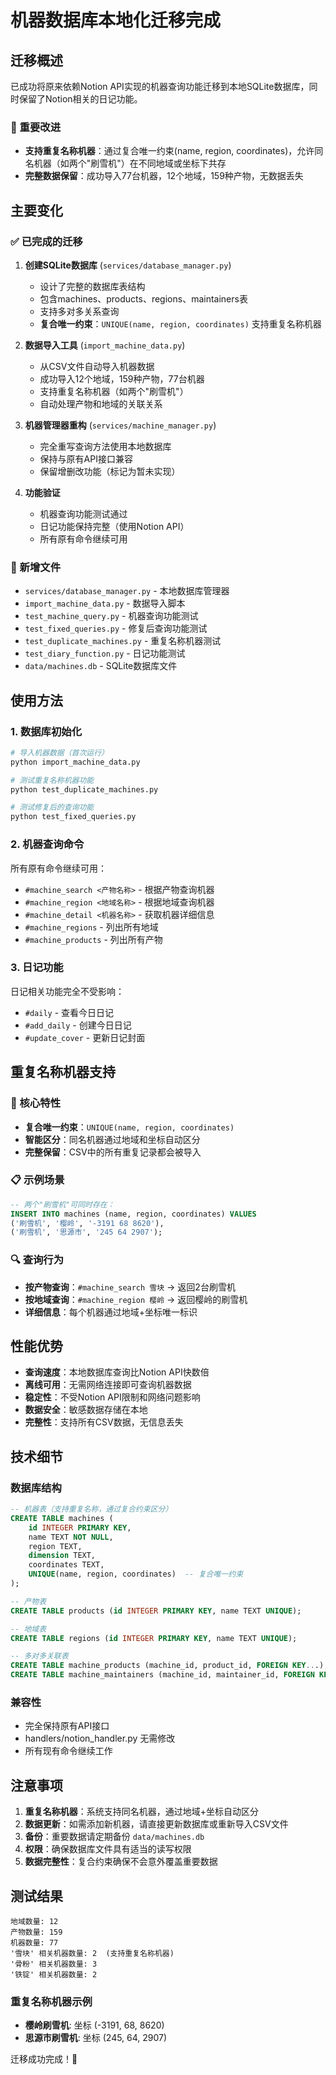 # 机器数据库本地化迁移完成

## 迁移概述

已成功将原来依赖Notion API实现的机器查询功能迁移到本地SQLite数据库，同时保留了Notion相关的日记功能。

### 🎯 重要改进
- **支持重复名称机器**：通过复合唯一约束(name, region, coordinates)，允许同名机器（如两个"刷雪机"）在不同地域或坐标下共存
- **完整数据保留**：成功导入77台机器，12个地域，159种产物，无数据丢失

## 主要变化

### ✅ 已完成的迁移

1. **创建SQLite数据库** (`services/database_manager.py`)
   - 设计了完整的数据库表结构
   - 包含machines、products、regions、maintainers表
   - 支持多对多关系查询
   - **复合唯一约束**：`UNIQUE(name, region, coordinates)` 支持重复名称机器

2. **数据导入工具** (`import_machine_data.py`)
   - 从CSV文件自动导入机器数据
   - 成功导入12个地域，159种产物，77台机器
   - 支持重复名称机器（如两个"刷雪机"）
   - 自动处理产物和地域的关联关系

3. **机器管理器重构** (`services/machine_manager.py`)
   - 完全重写查询方法使用本地数据库
   - 保持与原有API接口兼容
   - 保留增删改功能（标记为暂未实现）

4. **功能验证**
   - 机器查询功能测试通过
   - 日记功能保持完整（使用Notion API）
   - 所有原有命令继续可用

### 📁 新增文件

- `services/database_manager.py` - 本地数据库管理器
- `import_machine_data.py` - 数据导入脚本
- `test_machine_query.py` - 机器查询功能测试
- `test_fixed_queries.py` - 修复后查询功能测试
- `test_duplicate_machines.py` - 重复名称机器测试
- `test_diary_function.py` - 日记功能测试
- `data/machines.db` - SQLite数据库文件

## 使用方法

### 1. 数据库初始化

```bash
# 导入机器数据（首次运行）
python import_machine_data.py

# 测试重复名称机器功能
python test_duplicate_machines.py

# 测试修复后的查询功能
python test_fixed_queries.py
```

### 2. 机器查询命令

所有原有命令继续可用：

- `#machine_search <产物名称>` - 根据产物查询机器
- `#machine_region <地域名称>` - 根据地域查询机器
- `#machine_detail <机器名称>` - 获取机器详细信息
- `#machine_regions` - 列出所有地域
- `#machine_products` - 列出所有产物

### 3. 日记功能

日记相关功能完全不受影响：

- `#daily` - 查看今日日记
- `#add_daily` - 创建今日日记
- `#update_cover` - 更新日记封面

## 重复名称机器支持

### 🎯 核心特性
- **复合唯一约束**：`UNIQUE(name, region, coordinates)`
- **智能区分**：同名机器通过地域和坐标自动区分
- **完整保留**：CSV中的所有重复记录都会被导入

### 📋 示例场景
```sql
-- 两个"刷雪机"可同时存在：
INSERT INTO machines (name, region, coordinates) VALUES
('刷雪机', '樱岭', '-3191 68 8620'),
('刷雪机', '思源市', '245 64 2907');
```

### 🔍 查询行为
- **按产物查询**：`#machine_search 雪块` → 返回2台刷雪机
- **按地域查询**：`#machine_region 樱岭` → 返回樱岭的刷雪机
- **详细信息**：每个机器通过地域+坐标唯一标识

## 性能优势

- **查询速度**：本地数据库查询比Notion API快数倍
- **离线可用**：无需网络连接即可查询机器数据
- **稳定性**：不受Notion API限制和网络问题影响
- **数据安全**：敏感数据存储在本地
- **完整性**：支持所有CSV数据，无信息丢失

## 技术细节

### 数据库结构

```sql
-- 机器表（支持重复名称，通过复合约束区分）
CREATE TABLE machines (
    id INTEGER PRIMARY KEY,
    name TEXT NOT NULL,
    region TEXT,
    dimension TEXT,
    coordinates TEXT,
    UNIQUE(name, region, coordinates)  -- 复合唯一约束
);

-- 产物表
CREATE TABLE products (id INTEGER PRIMARY KEY, name TEXT UNIQUE);

-- 地域表
CREATE TABLE regions (id INTEGER PRIMARY KEY, name TEXT UNIQUE);

-- 多对多关联表
CREATE TABLE machine_products (machine_id, product_id, FOREIGN KEY...);
CREATE TABLE machine_maintainers (machine_id, maintainer_id, FOREIGN KEY...);
```

### 兼容性

- 完全保持原有API接口
- handlers/notion_handler.py 无需修改
- 所有现有命令继续工作

## 注意事项

1. **重复名称机器**：系统支持同名机器，通过地域+坐标自动区分
2. **数据更新**：如需添加新机器，请直接更新数据库或重新导入CSV文件
3. **备份**：重要数据请定期备份 `data/machines.db`
4. **权限**：确保数据库文件具有适当的读写权限
5. **数据完整性**：复合约束确保不会意外覆盖重要数据

## 测试结果

```
地域数量: 12
产物数量: 159
机器数量: 77
'雪块' 相关机器数量: 2  (支持重复名称机器)
'骨粉' 相关机器数量: 3
'铁锭' 相关机器数量: 2
```

### 重复名称机器示例
- **樱岭刷雪机**: 坐标 (-3191, 68, 8620)
- **思源市刷雪机**: 坐标 (245, 64, 2907)

迁移成功完成！🎉